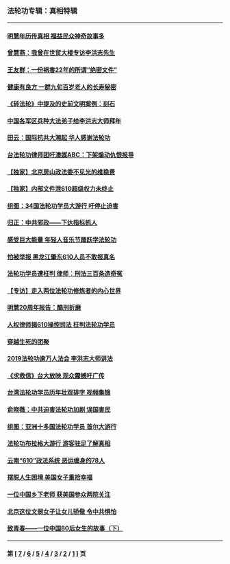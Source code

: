 ### 法轮功专辑：真相特辑
---
#### [明慧年历传真相 福益民众神奇故事多](../../pages/nf4389/n13294545.md?10140430) 
#### [曾慧燕：我曾在世贸大楼专访李洪志先生](../../pages/nf4389/n12898729.md?10140430) 
#### [王友群：一份祸害22年的所谓“绝密文件”](../../pages/nf4389/n12871750.md?10140430) 
#### [健康有良方 一群九旬百岁老人的长寿秘密](../../pages/nf4389/n12847475.md?10140430) 
#### [《转法轮》中提及的史前文明案例：刻石](../../pages/nf4389/n12758577.md?10140430) 
#### [中国各军区兵种大法弟子给李洪志大师拜年](../../pages/nf4389/n12750047.md?10140430) 
#### [田云：国际抗共大潮起 华人感谢法轮功](../../pages/nf4389/n12357708.md?10140430) 
#### [台法轮功律师团吁澳媒ABC：下架煽动仇恨报导](../../pages/nf4389/n12279917.md?10140430) 
#### [【独家】北京房山政法委不见光的维稳费](../../pages/nf4389/n12031979.md?10140430) 
#### [【独家】内部文件泄610超级权力未终止](../../pages/nf4389/n12023895.md?10140430) 
#### [组图：34国法轮功学员大游行 吁停止迫害](../../pages/nf4389/n11492658.md?10140430) 
#### [归正：中共邪政——下达指标抓人](../../pages/nf4389/n11474770.md?10140430) 
#### [感受巨大能量 年轻人音乐节踊跃学法轮功](../../pages/nf4389/n11441981.md?10140430) 
#### [怕被举报 黑龙江肇东610人员不敢报真名](../../pages/nf4389/n11436499.md?10140430) 
#### [法轮功学员遭枉判 律师：刑法三百条造奇冤](../../pages/nf4389/n11433943.md?10140430) 
#### [【专访】走入两位法轮功修炼者的内心世界](../../pages/nf4389/n11415623.md?10140430) 
#### [明慧20周年报告：酷刑折磨](../../pages/nf4389/n11387954.md?10140430) 
#### [人权律师揭610操控司法 枉判法轮功学员](../../pages/nf4389/n11313370.md?10140430) 
#### [穿越生死的团聚](../../pages/nf4389/n11258922.md?10140430) 
#### [2019法轮功逾万人法会 李洪志大师讲法](../../pages/nf4389/n11265303.md?10140430) 
#### [《求救信》台大放映 观众震撼吁广传](../../pages/nf4389/n10922251.md?10140430) 
#### [台湾法轮功学员历年壮观排字 视频集锦](../../pages/nf4389/n10878789.md?10140430) 
#### [俞晓薇：中共迫害法轮功加剧 误国害民](../../pages/nf4389/n10859260.md?10140430) 
#### [组图：亚洲十多国法轮功学员 首尔大游行](../../pages/nf4389/n10781149.md?10140430) 
#### [法轮功布拉格大游行 游客驻足了解真相](../../pages/nf4389/n10749360.md?10140430) 
#### [云南“610”政法系统 恶运缠身的78人](../../pages/nf4389/n10747534.md?10140430) 
#### [摆脱人生困境 美国女子重拾幸福](../../pages/nf4389/n10688678.md?10140430) 
#### [一位中国乡下老师 获美国参众两院关注](../../pages/nf4389/n10683927.md?10140430) 
#### [北京这位文弱女子让女儿骄傲 令中共惧怕](../../pages/nf4389/n10668341.md?10140430) 
#### [致青春——一位中国80后女生的故事（下）](../../pages/nf4389/n10642721.md?10140430) 

---
#### 第 [ [7](./7.md?10140430) / [6](./6.md?10140430) / [5](./5.md?10140430) / [4](./4.md?10140430) / [3](./3.md?10140430) / [2](./2.md?10140430) / [1](./1.md?10140430) ] 页
